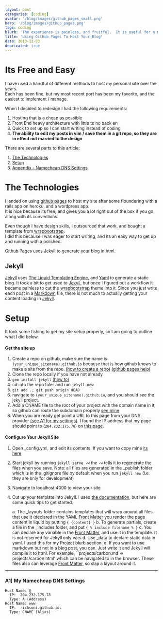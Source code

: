 ```yaml
---
layout: post
categories: [coding]
avatar: '/blog/images/github_pages_small.png'
hero: '/blog/images/github_pages.png'
tags: coding
blurb: 'The experience is painless, and fruitful.  It is useful for a multitude of purposes'
title: 'Using Github Pages To Host Your Blog'
date: 2013-12-03
depricated: true
---
```


# Its Free and Easy

I have used a handful of different methods to host my personal site over the years.  
Each has been fine, but my most recent port has been my favorite, and the easiest to implement / manage.  

When I decided to redesign I had the following requirements:

1.  Hosting that is a cheap as possible
1.  Front End heavy architecture with little to no back en
1.  Quick to set up so I can start writing instead of coding
1.  **The ability to edit my posts in vim / save them in a git repo, so they are in effect not married to the design**

There are several parts to this article:

  1.  [The Technologies](#TheTechnologies)
  2.  [Setup](#Setup)
  3.  [Appendix - Namecheap DNS Settings](#dns)


# The Technologies

  I landed on using [github pages](http://pages.github.com/) to host my site after some floundering with a rails app on heroku, and a wordpress app.  
  It is nice because its free, and gives you a lot right out of the box if you go along with its conventions.  

  Even though I have design skills, I outsourced that work, and bought a template from [wrapbootstrap](http://wrapbootstrap.com).  
  I did this because I was eager to start writing, and its an easy way to get up and running with a polished.  

  [Github Pages](http://pages.github.com/) uses [Jekyll](http://jekyllrb.com) to generate your blog in html.


## Jekyll

  [Jekyll](http://jekyllrb.com) uses [The Liquid Templating Engine](http://liquidmarkup.org/), and [Yaml](http://yaml.org/) to generate a static blog.
  It took a bit to get used to [Jekyll](http://jekyllrb.com), but once I figured out a workflow it became painless to  cut the [wrapbootstrap](http://wrapbootstrap.com) theme into it. 
  Since you just write each post in a [Markdown](http://www.whatismarkdown.com/) file, there is not much to actually getting your content loading in [Jekyll](http://jekyllrb.com).  

# Setup

  It took some fishing to get my site setup properly, so I am going to outline what I did below.  

  <h4> Get the site up </h4>

  1.  Create a repo on github, make sure the name is ```(your_unique_sitename).github.io``` because that is how github knows to make a site from the repo.  [(how to create a repo)](https://help.github.com/articles/create-a-repo) [(github pages help)](https://help.github.com/categories/20/articles)
  2.  Clone the repo locally if you have not already
  3.  ```gem install jekyll```  [(how to)](http://jekyllrb.com/docs/installation/)
  4.  cd into the repo foler and run ```jekyll new```
  5.  ```git add .; git push origin HEAD```
  6.  navigate to ```(your_unique_sitename).github.io```, and you should see the jekyll project.
  8.  Add a CNAME file to the root of your project with the domain name in it, so github can route the subdomain properly [see mine](https://github.com/richsoni/richsoni.github.com/blob/master/CNAME)
  7.  When you are ready get point a URL to this page from your DNS provider [(see A1 for my settings)]('#a1').  I found the IP address that my page should point to (```204.232.175.78```) on [this page](https://help.github.com/articles/setting-up-a-custom-domain-with-pages).

<h4> Configure Your Jekyll Site </h4>

  1.  Open _config.yml, and edit its contents.  If you want to copy mine [its here](https://github.com/richsoni/richsoni.github.com/blob/master/_config.yml)
  2.  Start jekyll by running ```jekyll serve -w``` the ```-w``` tells it to regenerate the files when you save.  Note: all files are generated in the _publish folder which is in the .gitignore file by default when you run ``jekyll new`` (i.e. they are only for development)
  3.  Navigate to localhost:4000 to view your site
  4.  Cut up your template into Jekyll.  I used [the documentation](http://jekyllrb.com/docs/home/), but here are some quick tips to get started.

      a. The _layouts folder contains templates that will wrap around all files that use it (declared in the YAML [Front Matter](http://jekyllrb.com/docs/frontmatter/)
         you render the page content in liquid by putting ``{ {content} }``
      b. To generate partials, create a file in the _includes folder, and put ``{ % include filename % }``
      c. You can declare any variable in the [Front Matter](http://jekyllrb.com/docs/frontmatter/), and use it in the template.  It is not reserved for Jekyll only vars
      d. Use _data to declare static data in yaml.  I used this for my Project blurb section.
      e. If you want to use markdown but not in a blog post, you can.  Just write it and Jekyll will compile it to html.  For example, ``projects/carbon.md => projects/carbon.html' which can be navigated to in the browser.
         These files also can leverage [Front Matter](http://jekyllrb.com/docs/frontmatter/), so slap a layout around it.

<hr>

<h3 id='a1'>A1) My Namecheap DNS Settings</h3>

```
Host Name: @
  IP:  204.232.175.78
  Type: A (Address)
Host Name: www
  IP:  richsoni.github.io.
  Type: CNAME (Alias)
```
